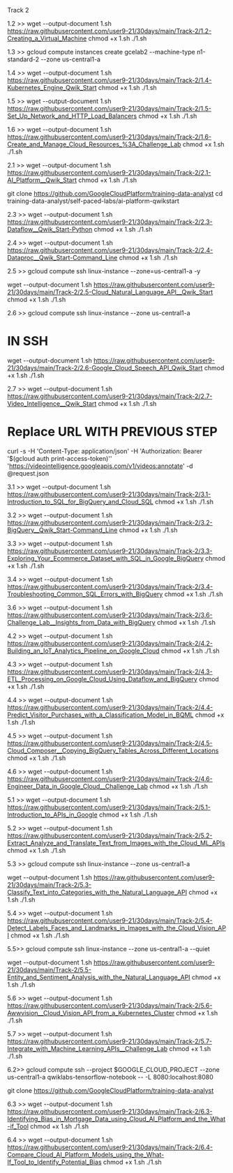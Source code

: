 Track 2


1.2 >>
wget --output-document 1.sh https://raw.githubusercontent.com/user9-21/30days/main/Track-2/1.2-Creating_a_Virtual_Machine
chmod +x 1.sh
./1.sh


1.3 >>
gcloud compute instances create gcelab2 --machine-type n1-standard-2 --zone us-central1-a 

1.4 >>
wget --output-document 1.sh https://raw.githubusercontent.com/user9-21/30days/main/Track-2/1.4-Kubernetes_Engine_Qwik_Start
chmod +x 1.sh
./1.sh


1.5 >>
wget --output-document 1.sh https://raw.githubusercontent.com/user9-21/30days/main/Track-2/1.5-Set_Up_Network_and_HTTP_Load_Balancers
chmod +x 1.sh
./1.sh


1.6 >>
wget --output-document 1.sh https://raw.githubusercontent.com/user9-21/30days/main/Track-2/1.6-Create_and_Manage_Cloud_Resources_%3A_Challenge_Lab
chmod +x 1.sh
./1.sh


2.1 >>
wget --output-document 1.sh https://raw.githubusercontent.com/user9-21/30days/main/Track-2/2.1-AI_Platform__Qwik_Start
chmod +x 1.sh
./1.sh

git clone https://github.com/GoogleCloudPlatform/training-data-analyst
cd training-data-analyst/self-paced-labs/ai-platform-qwikstart

2.3 >>
wget --output-document 1.sh https://raw.githubusercontent.com/user9-21/30days/main/Track-2/2.3-Dataflow__Qwik_Start-Python
chmod +x 1.sh
./1.sh


2.4 >>
wget --output-document 1.sh https://raw.githubusercontent.com/user9-21/30days/main/Track-2/2.4-Dataproc__Qwik_Start-Command_Line
chmod +x 1.sh
./1.sh


2.5 >>
gcloud compute ssh linux-instance --zone=us-central1-a -y

wget --output-document 1.sh https://raw.githubusercontent.com/user9-21/30days/main/Track-2/2.5-Cloud_Natural_Language_API__Qwik_Start
chmod +x 1.sh
./1.sh

2.6 >>
gcloud compute ssh linux-instance --zone us-central1-a

# IN SSH
wget --output-document 1.sh https://raw.githubusercontent.com/user9-21/30days/main/Track-2/2.6-Google_Cloud_Speech_API_Qwik_Start
chmod +x 1.sh
./1.sh

2.7 >>
wget --output-document 1.sh https://raw.githubusercontent.com/user9-21/30days/main/Track-2/2.7-Video_Intelligence__Qwik_Start
chmod +x 1.sh
./1.sh

# Replace URL WITH PREVIOUS STEP

curl -s -H 'Content-Type: application/json' -H 'Authorization: Bearer '$(gcloud auth print-access-token)'' 'https://videointelligence.googleapis.com/v1/videos:annotate' -d @request.json

3.1 >>
wget --output-document 1.sh https://raw.githubusercontent.com/user9-21/30days/main/Track-2/3.1-Introduction_to_SQL_for_BigQuery_and_Cloud_SQL
chmod +x 1.sh
./1.sh


3.2 >>
wget --output-document 1.sh https://raw.githubusercontent.com/user9-21/30days/main/Track-2/3.2-BigQuery__Qwik_Start-Command_Line
chmod +x 1.sh
./1.sh


3.3 >>
wget --output-document 1.sh https://raw.githubusercontent.com/user9-21/30days/main/Track-2/3.3-Exploring_Your_Ecommerce_Dataset_with_SQL_in_Google_BigQuery
chmod +x 1.sh
./1.sh

3.4 >>
wget --output-document 1.sh https://raw.githubusercontent.com/user9-21/30days/main/Track-2/3.4-Troubleshooting_Common_SQL_Errors_with_BigQuery
chmod +x 1.sh
./1.sh

3.6 >>
wget --output-document 1.sh https://raw.githubusercontent.com/user9-21/30days/main/Track-2/3.6-Challenge_Lab__Insights_from_Data_with_BigQuery
chmod +x 1.sh
./1.sh


4.2 >>
wget --output-document 1.sh https://raw.githubusercontent.com/user9-21/30days/main/Track-2/4.2-Building_an_IoT_Analytics_Pipeline_on_Google_Cloud
chmod +x 1.sh
./1.sh


4.3 >>
wget --output-document 1.sh https://raw.githubusercontent.com/user9-21/30days/main/Track-2/4.3-ETL_Processing_on_Google_Cloud_Using_Dataflow_and_BigQuery
chmod +x 1.sh
./1.sh

4.4 >>
wget --output-document 1.sh https://raw.githubusercontent.com/user9-21/30days/main/Track-2/4.4-Predict_Visitor_Purchases_with_a_Classification_Model_in_BQML
chmod +x 1.sh
./1.sh

4.5 >>
wget --output-document 1.sh https://raw.githubusercontent.com/user9-21/30days/main/Track-2/4.5-Cloud_Composer__Copying_BigQuery_Tables_Across_Different_Locations
chmod +x 1.sh
./1.sh

4.6 >>
wget --output-document 1.sh https://raw.githubusercontent.com/user9-21/30days/main/Track-2/4.6-Engineer_Data_in_Google_Cloud__Challenge_Lab
chmod +x 1.sh
./1.sh

5.1 >>
wget --output-document 1.sh https://raw.githubusercontent.com/user9-21/30days/main/Track-2/5.1-Introduction_to_APIs_in_Google
chmod +x 1.sh
./1.sh

5.2 >>
wget --output-document 1.sh https://raw.githubusercontent.com/user9-21/30days/main/Track-2/5.2-Extract_Analyze_and_Translate_Text_from_Images_with_the_Cloud_ML_APIs
chmod +x 1.sh
./1.sh

5.3 >>
gcloud compute ssh linux-instance --zone us-central1-a

wget --output-document 1.sh https://raw.githubusercontent.com/user9-21/30days/main/Track-2/5.3-Classify_Text_into_Categories_with_the_Natural_Language_API
chmod +x 1.sh
./1.sh


5.4 >>
wget --output-document 1.sh https://raw.githubusercontent.com/user9-21/30days/main/Track-2/5.4-Detect_Labels_Faces_and_Landmarks_in_Images_with_the_Cloud_Vision_API
chmod +x 1.sh
./1.sh

5.5>>
gcloud compute ssh linux-instance --zone us-central1-a  --quiet

wget --output-document 1.sh https://raw.githubusercontent.com/user9-21/30days/main/Track-2/5.5-Entity_and_Sentiment_Analysis_with_the_Natural_Language_API
chmod +x 1.sh
./1.sh

5.6 >>
wget --output-document 1.sh https://raw.githubusercontent.com/user9-21/30days/main/Track-2/5.6-Awwvision__Cloud_Vision_API_from_a_Kubernetes_Cluster
chmod +x 1.sh
./1.sh

5.7 >>
wget --output-document 1.sh https://raw.githubusercontent.com/user9-21/30days/main/Track-2/5.7-Integrate_with_Machine_Learning_APIs__Challenge_Lab
chmod +x 1.sh
./1.sh

6.2>>
gcloud compute ssh --project $GOOGLE_CLOUD_PROJECT   --zone us-central1-a  qwiklabs-tensorflow-notebook -- -L 8080:localhost:8080


git clone https://github.com/GoogleCloudPlatform/training-data-analyst


6.3 >>
wget --output-document 1.sh https://raw.githubusercontent.com/user9-21/30days/main/Track-2/6.3-Identifying_Bias_in_Mortgage_Data_using_Cloud_AI_Platform_and_the_What-if_Tool
chmod +x 1.sh
./1.sh


6.4 >>
wget --output-document 1.sh https://raw.githubusercontent.com/user9-21/30days/main/Track-2/6.4-Compare_Cloud_AI_Platform_Models_using_the_What-If_Tool_to_Identify_Potential_Bias
chmod +x 1.sh
./1.sh

